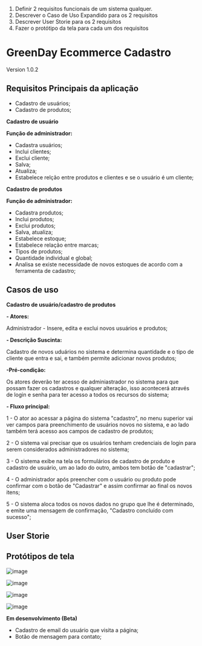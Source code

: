 1) Definir 2 requisitos funcionais de um sistema qualquer.
2) Descrever o Caso de Uso Expandido para os 2 requisitos
3) Descrever User Storie para os 2 requisitos
4) Fazer o protótipo da tela para cada um dos requisitos



# GreenDay Ecommerce Cadastro

Version 1.0.2

## Requisitos Principais da aplicação

- Cadastro de usuários;
- Cadastro de produtos;

**Cadastro de usuário**

**Função de administrador:** 

- Cadastra usuários; 
- Inclui clientes;
- Exclui cliente; 
- Salva; 
- Atualiza; 
- Estabelece relção entre produtos e clientes e se o usuário é um cliente;

**Cadastro de produtos**

**Função de administrador:** 

- Cadastra produtos;
- Inclui produtos; 
- Exclui produtos; 
- Salva, atualiza; 
- Estabelece estoque; 
- Estabelece relação entre marcas;
- Tipos de produtos; 
- Quantidade individual e global; 
- Analisa se existe necessidade de novos estoques de acordo com a ferramenta de cadastro; 

## Casos de uso

**Cadastro de usuário/cadastro de produtos**

**- Atores:**

Administrador - Insere, edita e exclui novos usuários e produtos;

**- Descrição Suscinta:**

Cadastro de novos uduários no sistema e determina quantidade e o tipo de cliente que entra e sai, e também permite adicionar novos produtos;

**-Pré-condição:**

Os atores deverão ter acesso de adminiastrador no sistema para que possam fazer os cadastros e qualquer alteração, isso acontecerá através de login e senha para ter acesso a todos os recursos do sistema;

**- Fluxo principal:**

1 - O ator ao acessar a página do sistema "cadastro", no menu superior vai ver campos para preenchimento de usuários novos no sistema, e ao lado também terá acesso aos campos de cadastro de produtos;

2 - O sistema vai precisar que os usuários tenham credenciais de login para serem considerados administradores no sistema;

3 - O sistema exibe na tela os formulários de cadastro de produto e cadastro de usuário, um ao lado do outro, ambos tem botão de "cadastrar";

4 - O administrador após preencher com o usuário ou produto pode confirmar com o botão de "Cadastrar" e assim confirmar ao final os novos itens;

5 - O sistema aloca todos os novos dados no grupo que lhe é determinado, e emite uma mensagem de confirmação, "Cadastro concluído com sucesso";

## User Storie

## Protótipos de tela

![image](https://user-images.githubusercontent.com/45723261/190440467-d5bca2d2-929b-488d-94d8-37fa7785bc3a.png)

![image](https://user-images.githubusercontent.com/45723261/190440530-cf0bbe76-f146-442a-a4f8-07fd5a31c9fb.png)

![image](https://user-images.githubusercontent.com/45723261/190440967-3fe21c38-cfe1-4897-ac4f-a1c2f372a7a6.png)

![image](https://user-images.githubusercontent.com/45723261/190441071-494a16cc-f7a6-4234-ac0c-8a89e81a427b.png)



**Em desenvolvimento (Beta)**

- Cadastro de email do usuário que visita a página;
- Botão de mensagem para contato;
